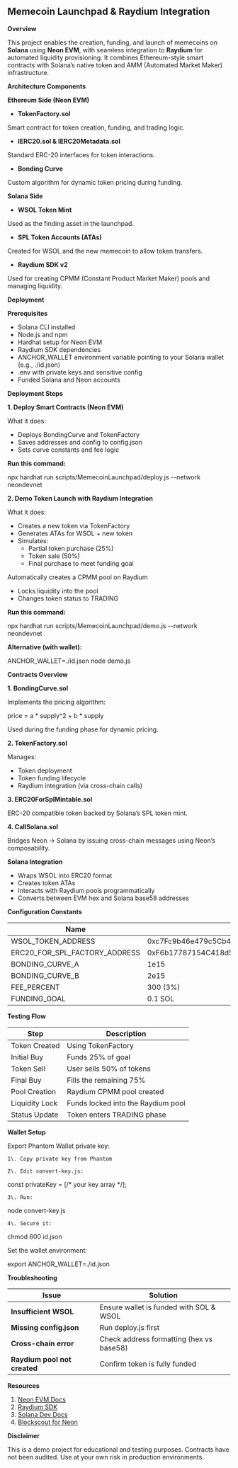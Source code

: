 ## **Memecoin Launchpad & Raydium Integration**

**Overview**

This project enables the creation, funding, and launch of memecoins on **Solana** using **Neon EVM**, with seamless integration to **Raydium** for automated liquidity provisioning. It combines Ethereum-style smart contracts with Solana’s native token and AMM (Automated Market Maker) infrastructure.

**Architecture Components**

**Ethereum Side (Neon EVM)**

* **TokenFactory.sol**

Smart contract for token creation, funding, and trading logic.

* **IERC20.sol & IERC20Metadata.sol**

Standard ERC-20 interfaces for token interactions.

* **Bonding Curve**

Custom algorithm for dynamic token pricing during funding.

**Solana Side**

* **WSOL Token Mint**

Used as the finding asset in the launchpad.

* **SPL Token Accounts (ATAs)**

Created for WSOL and the new memecoin to allow token transfers.

* **Raydium SDK v2**

Used for creating CPMM (Constant Product Market Maker) pools and managing liquidity.

**Deployment** 

**Prerequisites**

* Solana CLI installed  
* Node.js and npm  
* Hardhat setup for Neon EVM  
* Raydium SDK dependencies  
* ANCHOR\_WALLET environment variable pointing to your Solana wallet (e.g., ./id.json)  
* .env with private keys and sensitive config  
* Funded Solana and Neon accounts

**Deployment Steps**

**1\. Deploy Smart Contracts (Neon EVM)**

What it does:

* Deploys BondingCurve and TokenFactory  
* Saves addresses and config to config.json  
* Sets curve constants and fee logic

**Run this command:**

npx hardhat run scripts/MemecoinLaunchpad/deploy.js \--network neondevnet

**2\. Demo Token Launch with Raydium Integration**

What it does:

* Creates a new token via TokenFactory  
* Generates ATAs for WSOL \+ new token  
* Simulates:  
  * Partial token purchase (25%)  
  * Token sale (50%)  
  * Final purchase to meet funding goal

Automatically creates a CPMM pool on Raydium

* Locks liquidity into the pool  
* Changes token status to TRADING

**Run this command:**

npx hardhat run scripts/MemecoinLaunchpad/demo.js \--network neondevnet

**Alternative (with wallet):**

ANCHOR\_WALLET=./id.json node demo.js

**Contracts Overview**

**1\. BondingCurve.sol**

Implements the pricing algorithm:

price \= a \* supply^2 \+ b \* supply

Used during the funding phase for dynamic pricing.

**2\. TokenFactory.sol**

Manages:

* Token deployment  
* Token funding lifecycle  
* Raydium integration (via cross-chain calls)

**3\. ERC20ForSplMintable.sol**

ERC-20 compatible token backed by Solana’s SPL token mint.

**4\. CallSolana.sol**

Bridges Neon → Solana by issuing cross-chain messages using Neon’s composability.

**Solana Integration**

* Wraps WSOL into ERC20 format  
* Creates token ATAs  
* Interacts with Raydium pools programmatically  
* Converts between EVM hex and Solana base58 addresses

**Configuration Constants**

| Name | Value |
| ----- | ----- |
| WSOL\_TOKEN\_ADDRESS | 0xc7Fc9b46e479c5Cb42f6C458D1881e55E6B7986c |
| ERC20\_FOR\_SPL\_FACTORY\_ADDRESS | 0xF6b17787154C418d5773Ea22Afc87A95CAA3e957 |
| BONDING\_CURVE\_A | 1e15 |
| BONDING\_CURVE\_B | 2e15 |
| FEE\_PERCENT | 300 (3%) |
| FUNDING\_GOAL | 0.1 SOL |

**Testing Flow**

| Step | Description |
| ----- | ----- |
| Token Created | Using TokenFactory |
| Initial Buy | Funds 25% of goal |
| Token Sell | User sells 50% of tokens |
| Final Buy | Fills the remaining 75% |
| Pool Creation | Raydium CPMM pool created |
| Liquidity Lock | Funds locked into the Raydium pool |
| Status Update | Token enters TRADING phase |

**Wallet Setup**

Export Phantom Wallet private key:

	1\.	Copy private key from Phantom

	2\.	Edit convert-key.js:

const privateKey \= \[/\* your key array \*/\];

	3\.	Run:

node convert-key.js

	4\.	Secure it:

chmod 600 id.json

Set the wallet environment:

export ANCHOR\_WALLET=./id.json

**Troubleshooting**

| Issue | Solution |
| ----- | ----- |
| **Insufficient WSOL** | Ensure wallet is funded with SOL & WSOL |
| **Missing config.json** | Run deploy.js first |
| **Cross-chain error** | Check address formatting (hex vs base58) |
| **Raydium pool not created** | Confirm token is fully funded |

**Resources**

1. [Neon EVM Docs](https://neonlabs.org/docs/)  
2. [Raydium SDK](https://github.com/raydium-io/raydium-sdk)  
3. [Solana Dev Docs](https://docs.solana.com/)  
4. [Blockscout for Neon](https://neonscan.org/)

**Disclaimer**

This is a demo project for educational and testing purposes. Contracts have not been audited. Use at your own risk in production environments.


